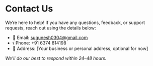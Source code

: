 # Contact Us

We’re here to help! If you have any questions, feedback, or support requests, reach out using the details below:

- 📧 Email: sugunesh0304@gmail.com  
- 📞 Phone: +91 6374 814198  
- 📍 Address: [Your business or personal address, optional for now]

_We’ll do our best to respond within 24–48 hours._
